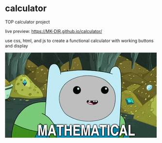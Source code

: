 # calculator

TOP calculator project

live preview: https://MK-DlR.github.io/calculator/

use css, html, and js to create a functional calculator
with working buttons and display

![mathematical](https://github.com/MK-DlR/calculator/blob/main/math.gif)
